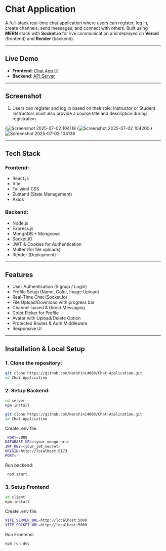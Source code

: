 # Chat Application

A full-stack real-time chat application where users can register, log in, create channels, send messages, and connect with others. Built using **MERN** stack with **Socket.io** for live communication and deployed on **Vercel** (frontend) and **Render** (backend).

---

##  Live Demo

- **Frontend**: [Chat App UI](https://chat-application-eight-phi.vercel.app)
- **Backend**: [API Server](https://chat-application-4-dska.onrender.com)

---

##  Screenshot
1. Users can register and log in based on their role: Instructor or Student.  
   Instructors must also provide a course title and description during registration.

(![Screenshot 2025-07-02 104118](https://github.com/user-attachments/assets/a75be7ca-ba04-4d2c-b449-b6b026ae7b1)
(![Screenshot 2025-07-02 104200](https://github.com/user-attachments/assets/f1a5eb7e-6e24-48c2-b35c-9cc672f20054)
(![Screenshot 2025-07-02 104136](https://github.com/user-attachments/assets/b27923eb-cb9c-45c3-be6b-92054afe59f0)

---

##  Tech Stack

### Frontend:
- React.js
- Vite
- Tailwind CSS
- Zustand (State Management)
- Axios

### Backend:
- Node.js
- Express.js
- MongoDB + Mongoose
- Socket.IO
- JWT & Cookies for Authentication
- Multer (for file uploads)
- Render (Deployment)

---

##  Features

- User Authentication (Signup / Login)
- Profile Setup (Name, Color, Image Upload)
- Real-Time Chat (Socket.io)
- File Upload/Download with progress bar
- Channel-based & Direct Messaging
- Color Picker for Profile
- Avatar with Upload/Delete Option
- Protected Routes & Auth Middleware
- Responsive UI

---

##  Installation & Local Setup


### 1. Clone the repository:

```bash
git clone https://github.com/Harshini4080/Chat-Application.git
cd Chat-Application
```

### 2. Setup Backend:

```bash
cd server
npm install

```

```bash
git clone https://github.com/Harshini4080/Chat-Application.git
cd Chat-Application
```
Create .env file:

``` bash
 PORT=5000
DATABASE_URL=<your_mongo_uri>
JWT_KEY=<your_jwt_secret>
ORIGIN=http://localhost:5173
PORT=
   ```
Run backend:

```bash
 npm start
   ```

### 3. Setup Frontend

```bash
cd client
npm install

```

Create .env file:
```bash
VITE_SERVER_URL=http://localhost:5000
VITE_SOCKET_URL=http://localhost:5000

```
Run Frontend:

```bash
npm run dev


```
